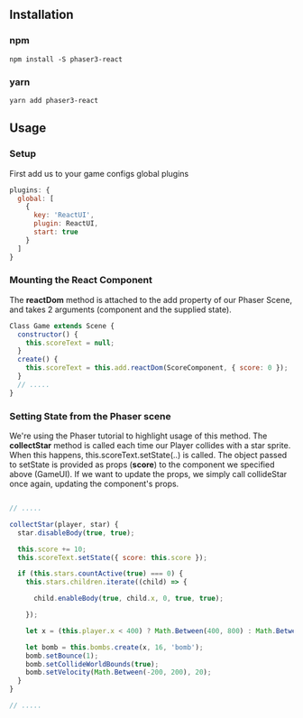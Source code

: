 ## Installation

### npm
```
npm install -S phaser3-react
```

### yarn
```
yarn add phaser3-react
```

## Usage

### Setup

First add us to your game configs global plugins

```js
plugins: {
  global: [
    {
      key: 'ReactUI',
      plugin: ReactUI,
      start: true
    }
  ]
}
```
### Mounting the React Component

The **reactDom** method is attached to the add property of our Phaser Scene, and takes 2 arguments (component and the supplied state).
  
```js
Class Game extends Scene {
  constructor() {
    this.scoreText = null;
  }
  create() {
    this.scoreText = this.add.reactDom(ScoreComponent, { score: 0 });
  }
  // .....
}
```
### Setting State from the Phaser scene
  
 We're using the Phaser tutorial to highlight usage of this method. The **collectStar** method is called each time our Player collides with a star sprite. When this happens, this.scoreText.setState(..) is called. The object passed to setState is provided as props (**score**) to the component we specified above (GameUI). If we want to update the props, we simply call collideStar once again, updating the component's props. 
 
```js

// .....

collectStar(player, star) {
  star.disableBody(true, true);

  this.score += 10;
  this.scoreText.setState({ score: this.score });

  if (this.stars.countActive(true) === 0) {
    this.stars.children.iterate((child) => {

      child.enableBody(true, child.x, 0, true, true);

    });

    let x = (this.player.x < 400) ? Math.Between(400, 800) : Math.Between(0, 400);

    let bomb = this.bombs.create(x, 16, 'bomb');
    bomb.setBounce(1);
    bomb.setCollideWorldBounds(true);
    bomb.setVelocity(Math.Between(-200, 200), 20);
  }
}

// .....

```
